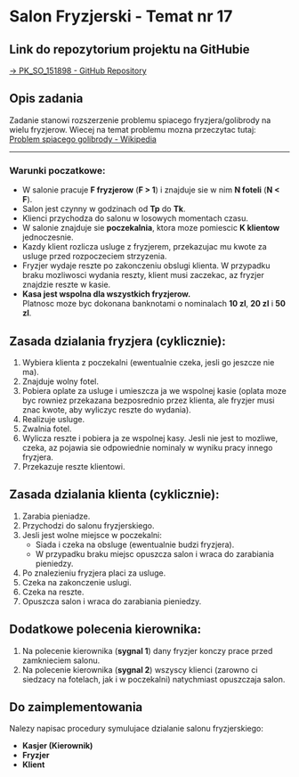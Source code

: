 # Salon Fryzjerski - Temat nr 17

## Link do repozytorium projektu na GitHubie
[-> PK_SO_151898 - GitHub Repository](git@github.com:lunnarphase/PK_SO_151898.git)

## Opis zadania

Zadanie stanowi rozszerzenie problemu spiacego fryzjera/golibrody na wielu fryzjerow. Wiecej na temat problemu mozna przeczytac tutaj:  
[Problem spiacego golibrody - Wikipedia](https://pl.wikipedia.org/wiki/Problem_śpiącego_golibrody)

---

### Warunki poczatkowe:
- W salonie pracuje **F fryzjerow** (**F > 1**) i znajduje sie w nim **N foteli** (**N < F**).
- Salon jest czynny w godzinach od **Tp** do **Tk**.
- Klienci przychodza do salonu w losowych momentach czasu.
- W salonie znajduje sie **poczekalnia**, ktora moze pomiescic **K klientow** jednoczesnie.
- Kazdy klient rozlicza usluge z fryzjerem, przekazujac mu kwote za usluge przed rozpoczeciem strzyzenia.
- Fryzjer wydaje reszte po zakonczeniu obslugi klienta. W przypadku braku mozliwosci wydania reszty, klient musi zaczekac, az fryzjer znajdzie reszte w kasie.
- **Kasa jest wspolna dla wszystkich fryzjerow.**  
  Platnosc moze byc dokonana banknotami o nominalach **10 zl**, **20 zl** i **50 zl**.

## Zasada dzialania fryzjera (cyklicznie):
1. Wybiera klienta z poczekalni (ewentualnie czeka, jesli go jeszcze nie ma).
2. Znajduje wolny fotel.
3. Pobiera oplate za usluge i umieszcza ja we wspolnej kasie (oplata moze byc rowniez przekazana bezposrednio przez klienta, ale fryzjer musi znac kwote, aby wyliczyc reszte do wydania).
4. Realizuje usluge.
5. Zwalnia fotel.
6. Wylicza reszte i pobiera ja ze wspolnej kasy. Jesli nie jest to mozliwe, czeka, az pojawia sie odpowiednie nominaly w wyniku pracy innego fryzjera.
7. Przekazuje reszte klientowi.

## Zasada dzialania klienta (cyklicznie):
1. Zarabia pieniadze.
2. Przychodzi do salonu fryzjerskiego.
3. Jesli jest wolne miejsce w poczekalni:
   - Siada i czeka na obsluge (ewentualnie budzi fryzjera).
   - W przypadku braku miejsc opuszcza salon i wraca do zarabiania pieniedzy.
4. Po znalezieniu fryzjera placi za usluge.
5. Czeka na zakonczenie uslugi.
6. Czeka na reszte.
7. Opuszcza salon i wraca do zarabiania pieniedzy.

## Dodatkowe polecenia kierownika:
1. Na polecenie kierownika (**sygnal 1**) dany fryzjer konczy prace przed zamknieciem salonu.
2. Na polecenie kierownika (**sygnal 2**) wszyscy klienci (zarowno ci siedzacy na fotelach, jak i w poczekalni) natychmiast opuszczaja salon.

## Do zaimplementowania
Nalezy napisac procedury symulujace dzialanie salonu fryzjerskiego:
- **Kasjer (Kierownik)**
- **Fryzjer**
- **Klient**
